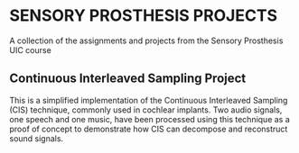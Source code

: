# SENSORY PROSTHESIS PROJECTS 

A collection of the assignments and projects from the Sensory Prosthesis UIC course

## Continuous Interleaved Sampling Project

This is a simplified implementation of the Continuous Interleaved Sampling (CIS) technique, commonly used in cochlear implants. Two audio signals, one speech and one music, have been processed using this technique as a proof of concept to demonstrate how CIS can decompose and reconstruct sound signals.
